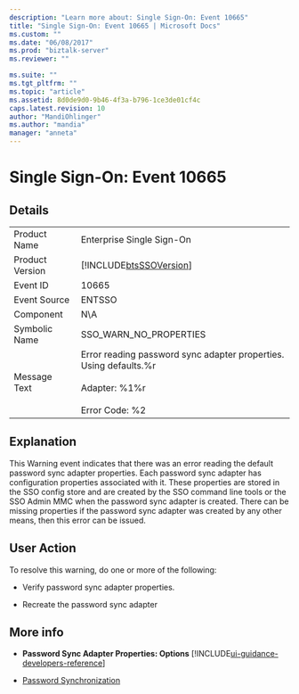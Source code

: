 ```yaml
---
description: "Learn more about: Single Sign-On: Event 10665"
title: "Single Sign-On: Event 10665 | Microsoft Docs"
ms.custom: ""
ms.date: "06/08/2017"
ms.prod: "biztalk-server"
ms.reviewer: ""

ms.suite: ""
ms.tgt_pltfrm: ""
ms.topic: "article"
ms.assetid: 8d0de9d0-9b46-4f3a-b796-1ce3de01cf4c
caps.latest.revision: 10
author: "MandiOhlinger"
ms.author: "mandia"
manager: "anneta"
---
```

# Single Sign-On: Event 10665
## Details  

|                 |                                                                                                                        |
|-----------------|------------------------------------------------------------------------------------------------------------------------|
|  Product Name   |                                               Enterprise Single Sign-On                                                |
| Product Version |                               [!INCLUDE[btsSSOVersion](../includes/btsssoversion-md.md)]                               |
|    Event ID     |                                                         10665                                                          |
|  Event Source   |                                                         ENTSSO                                                         |
|    Component    |                                                          N\A                                                           |
|  Symbolic Name  |                                                 SSO_WARN_NO_PROPERTIES                                                 |
|  Message Text   | Error reading password sync adapter properties. Using defaults.%r<br /><br /> Adapter: %1%r<br /><br /> Error Code: %2 |

## Explanation  
 This Warning event indicates that there was an error reading the default password sync adapter properties. Each password sync adapter has configuration properties associated with it. These properties are stored in the SSO config store and are created by the SSO command line tools or the SSO Admin MMC when the password sync adapter is created.  There can be missing properties if the password sync adapter was created by any other means, then this error can be issued.  

## User Action  
 To resolve this warning, do one or more of the following:  

-   Verify password sync adapter properties.  

-   Recreate the password sync adapter  

## More info

- **Password Sync Adapter Properties: Options** [!INCLUDE[ui-guidance-developers-reference](../includes/ui-guidance-developers-reference.md)]

- [Password Synchronization](../core/password-synchronization2.md)
